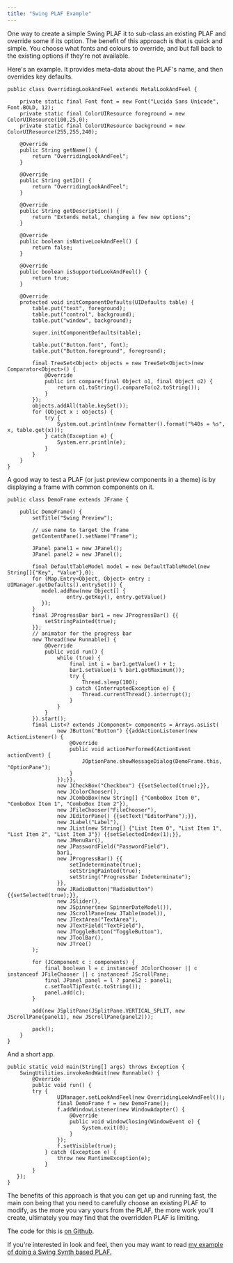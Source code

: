 ```yaml
---
title: "Swing PLAF Example"
---
```

<p>One way to create a simple Swing PLAF it to sub-class an existing PLAF and override some if its option. The benefit of this approach is that is quick and simple. You choose what fonts and colours to override, and but fall back to the existing options if they’re not available.</p>

<p>Here's an example. It provides meta-data about the PLAF's name, and then overrides key defaults.</p>

	public class OverridingLookAndFeel extends MetalLookAndFeel {
	
		private static final Font font = new Font("Lucida Sans Unicode", Font.BOLD, 12);
		private static final ColorUIResource foreground = new ColorUIResource(100,25,0);
		private static final ColorUIResource background = new ColorUIResource(255,255,240);
	
		@Override
		public String getName() {
			return "OverridingLookAndFeel";
		}
	
		@Override
		public String getID() {
			return "OverridingLookAndFeel";
		}
	
		@Override
		public String getDescription() {
			return "Extends metal, changing a few new options";
		}
	
		@Override
		public boolean isNativeLookAndFeel() {
			return false;
		}
	
		@Override
		public boolean isSupportedLookAndFeel() {
			return true;
		}
	
		@Override
		protected void initComponentDefaults(UIDefaults table) {
			table.put("text", foreground);
			table.put("control", background);
			table.put("window", background);
	
			super.initComponentDefaults(table);
	
			table.put("Button.font", font);
			table.put("Button.foreground", foreground);
	
			final TreeSet<Object> objects = new TreeSet<Object>(new Comparator<Object>() {
				@Override
				public int compare(final Object o1, final Object o2) {
					return o1.toString().compareTo(o2.toString());
				}
			});
			objects.addAll(table.keySet());
			for (Object x : objects) {
				try {
					System.out.println(new Formatter().format("%40s = %s", x, table.get(x)));
				} catch(Exception e) {
					System.err.println(e);
				}
			}
		}
	}

<p>A good way to test a PLAF (or just preview components in a theme) is by displaying a frame with common components on it.</p>

	public class DemoFrame extends JFrame {
	
	    public DemoFrame() {
	        setTitle("Swing Preview");
	
	        // use name to target the frame
	        getContentPane().setName("Frame");
	
	        JPanel panel1 = new JPanel();
	        JPanel panel2 = new JPanel();
	
	        final DefaultTableModel model = new DefaultTableModel(new String[]{"Key", "Value"},0);
	        for (Map.Entry<Object, Object> entry : UIManager.getDefaults().entrySet()) {
	           model.addRow(new Object[] {
	                   entry.getKey(), entry.getValue()
	           });
	        }
	        final JProgressBar bar1 = new JProgressBar() {{
	            setStringPainted(true);
	        }};
	        // animator for the progress bar
	        new Thread(new Runnable() {
	            @Override
	            public void run() {
	                while (true) {
	                    final int i = bar1.getValue() + 1;
	                    bar1.setValue(i % bar1.getMaximum());
	                    try {
	                        Thread.sleep(100);
	                    } catch (InterruptedException e) {
	                        Thread.currentThread().interrupt();
	                    }
	                }
	            }
	        }).start();
		    final List<? extends JComponent> components = Arrays.asList(
	                new JButton("Button") {{addActionListener(new ActionListener() {
	                    @Override
	                    public void actionPerformed(ActionEvent actionEvent) {
	                        JOptionPane.showMessageDialog(DemoFrame.this, "OptionPane");
	                    }
	                });}},
	                new JCheckBox("Checkbox") {{setSelected(true);}},
	                new JColorChooser(),
	                new JComboBox(new String[] {"ComboBox Item 0", "ComboBox Item 1", "ComboBox Item 2"}),
	                new JFileChooser("FileChooser"),
	                new JEditorPane() {{setText("EditorPane");}},
	                new JLabel("Label"),
	                new JList(new String[] {"List Item 0", "List Item 1", "List Item 2", "List Item 3"}) {{setSelectedIndex(1);}},
	                new JMenuBar(),
	                new JPasswordField("PasswordField"),
	                bar1,
				    new JProgressBar() {{
				        setIndeterminate(true);
				        setStringPainted(true);
				        setString("ProgressBar Indeterminate");
				    }},
	                new JRadioButton("RadioButton") {{setSelected(true);}},
	                new JSlider(),
	                new JSpinner(new SpinnerDateModel()),
	                new JScrollPane(new JTable(model)),
	                new JTextArea("TextArea"),
	                new JTextField("TextField"),
	                new JToggleButton("ToggleButton"),
	                new JToolBar(),
	                new JTree()
	        );
	
	        for (JComponent c : components) {
	            final boolean l = c instanceof JColorChooser || c instanceof JFileChooser || c instanceof JScrollPane;
	            final JPanel panel = l ? panel2 : panel1;
		        c.setToolTipText(c.toString());
	            panel.add(c);
	        }
	
	        add(new JSplitPane(JSplitPane.VERTICAL_SPLIT, new JScrollPane(panel1), new JScrollPane(panel2)));
	
	        pack();
	    }
	}

<p>And a short app.</p>

	public static void main(String[] args) throws Exception {
	    SwingUtilities.invokeAndWait(new Runnable() {
	        @Override
	        public void run() {
	        try {
	                UIManager.setLookAndFeel(new OverridingLookAndFeel());
	                final DemoFrame f = new DemoFrame();
	                f.addWindowListener(new WindowAdapter() {
	                    @Override
	                    public void windowClosing(WindowEvent e) {
	                        System.exit(0);
	                    }
	                });
	                f.setVisible(true);
	            } catch (Exception e) {
	                throw new RuntimeException(e);
	            }
	        }
	   });
	}

<p>The benefits of this approach is that you can get up and running fast, the main con being that you need to carefully choose an existing PLAF to modify, as the more you vary yours from the PLAF, the more work you'll create, ultimately you may find that the overridden PLAF is limiting.</p>

<p>The code for this is <a href="https://github.com/alexec/swing-synth-plaf-template">on Github</a>.</p>

<p>If you're interested in look and feel, then you may want to read <a href="/content/tutorial-swing-synth-plaf-template-part-1">my example of doing a Swing Synth based PLAF.</p>
